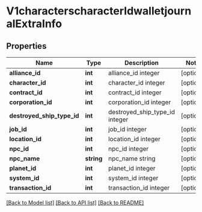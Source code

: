 # V1characterscharacterIdwalletjournalExtraInfo

## Properties
Name | Type | Description | Notes
------------ | ------------- | ------------- | -------------
**alliance_id** | **int** | alliance_id integer | [optional] 
**character_id** | **int** | character_id integer | [optional] 
**contract_id** | **int** | contract_id integer | [optional] 
**corporation_id** | **int** | corporation_id integer | [optional] 
**destroyed_ship_type_id** | **int** | destroyed_ship_type_id integer | [optional] 
**job_id** | **int** | job_id integer | [optional] 
**location_id** | **int** | location_id integer | [optional] 
**npc_id** | **int** | npc_id integer | [optional] 
**npc_name** | **string** | npc_name string | [optional] 
**planet_id** | **int** | planet_id integer | [optional] 
**system_id** | **int** | system_id integer | [optional] 
**transaction_id** | **int** | transaction_id integer | [optional] 

[[Back to Model list]](../README.md#documentation-for-models) [[Back to API list]](../README.md#documentation-for-api-endpoints) [[Back to README]](../README.md)


